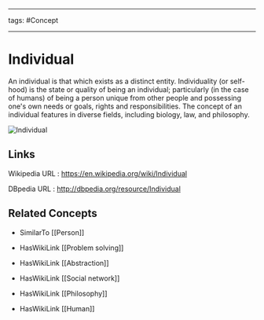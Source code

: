 




---

tags: #Concept

---
# Individual


An individual is that which exists as a distinct entity. Individuality (or self-hood) is the state or quality of being an individual; particularly (in the case of humans) of being a person unique from other people and possessing one's own needs or goals, rights and responsibilities. The concept of an individual features in diverse fields, including biology, law, and philosophy.

![Individual](http://commons.wikimedia.org/wiki/Special:FilePath/Finnish_anti-vegetation_task_force_on_a_Baltic_sea_island.jpg?width=300)


## Links


Wikipedia URL : https://en.wikipedia.org/wiki/Individual

DBpedia URL : http://dbpedia.org/resource/Individual


## Related Concepts


- SimilarTo [[Person]]

- HasWikiLink [[Problem solving]]

- HasWikiLink [[Abstraction]]

- HasWikiLink [[Social network]]

- HasWikiLink [[Philosophy]]

- HasWikiLink [[Human]]